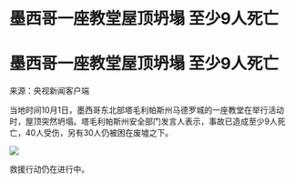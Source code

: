# 墨西哥一座教堂屋顶坍塌 至少9人死亡

# 墨西哥一座教堂屋顶坍塌 至少9人死亡

来源：央视新闻客户端

当地时间10月1日，墨西哥东北部塔毛利帕斯州马德罗城的一座教堂在举行活动时，屋顶突然坍塌。塔毛利帕斯州安全部门发言人表示，事故已造成至少9人死亡，40人受伤，另有30人仍被困在废墟之下。

![](https://inews.gtimg.com/om_bt/OcjujXmDlx9cbvzUVrhgOm2JSj1MTV4k_yOuVIZYVGw4EAA/1000)

救援行动仍在进行中。

